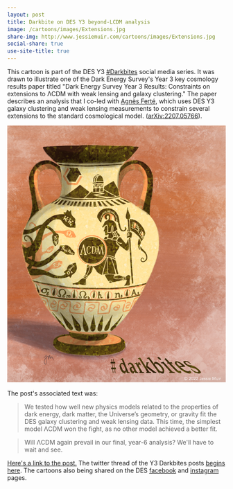 ```yaml
---
layout: post
title: Darkbite on DES Y3 beyond-LCDM analysis
image: /cartoons/images/Extensions.jpg
share-img: http://www.jessiemuir.com/cartoons/images/Extensions.jpg
social-share: true
use-site-title: true
---
```


This cartoon is part of the DES Y3 [#Darkbites](https://twitter.com/hashtag/darkbites?src=hashtag_click) social media series. It was drawn to illustrate one of the Dark Energy Survey's Year 3 key cosmology results paper titled "Dark Energy Survey Year 3 Results: Constraints on extensions to ΛCDM with weak lensing and galaxy clustering." The paper describes an analysis that I co-led with [Agnès Ferté](https://www.agnesferte.com/), which uses DES Y3 galaxy clustering and weak lensing measurements to constrain several extensions to the standard cosmological model. ([arXiv:2207.05766](https://arxiv.org/abs/2207.05766)).

![alt="Cartoon of a greek urn featuring a warrior fighting a hydra. The warrior's shield is labeled Lambda-CDM and each of the hydra's heads are labeled with parameters of model extensions we tested in the paper."](/cartoons/images/Extensions.jpg)


The post's associated text was:

> We tested how well new physics models related to the properties of dark energy, dark matter, the Universe’s geometry, or gravity fit the DES galaxy clustering and weak lensing data. This time, the simplest model ΛCDM won the fight, as no other model achieved a better fit. 

> Will ΛCDM again prevail in our final, year-6 analysis? We'll have to wait and see.


[Here's a link to the post.](https://twitter.com/theDESurvey/status/1547968265929928704) The twitter thread of the Y3 Darkbites posts [begins here](https://twitter.com/theDESurvey/status/1334937310606004227). The cartoons also being shared on the DES [facebook](https://www.facebook.com/darkenergysurvey) and [instagram](https://www.instagram.com/darkenergysurvey/) pages.
